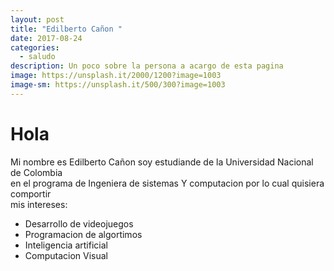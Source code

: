 ```yaml
---
layout: post
title: "Edilberto Cañon "
date: 2017-08-24
categories:
  - saludo
description: Un poco sobre la persona a acargo de esta pagina
image: https://unsplash.it/2000/1200?image=1003
image-sm: https://unsplash.it/500/300?image=1003
---
```


# Hola   
Mi nombre es Edilberto Cañon soy estudiande de la Universidad Nacional de Colombia  
en el programa de Ingeniera de sistemas Y computacion por lo cual quisiera comportir   
mis intereses:     

* Desarrollo de videojuegos
* Programacion de algortimos
* Inteligencia artificial 
* Computacion Visual
